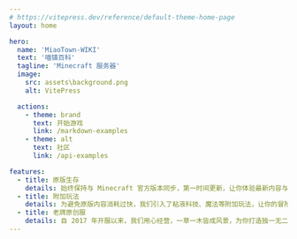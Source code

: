 ```yaml
---
# https://vitepress.dev/reference/default-theme-home-page
layout: home

hero:
  name: 'MiaoTown-WIKI'
  text: '喵镇百科'
  tagline: 'Minecraft 服务器'
  image:
    src: assets\background.png
    alt: VitePress

  actions:
    - theme: brand
      text: 开始游戏
      link: /markdown-examples
    - theme: alt
      text: 社区
      link: /api-examples

features:
  - title: 原版生存
    details: 始终保持与 Minecraft 官方版本同步，第一时间更新，让你体验最新内容与玩法。
  - title: 附加玩法
    details: 为避免原版内容消耗过快，我们引入了粘液科技、魔法等附加玩法，让你的冒险之旅永不枯燥。
  - title: 老牌原创服
    details: 自 2017 年开服以来，我们用心经营，一草一木皆成风景，为你打造独一无二的 Minecraft 家园。
---
```

